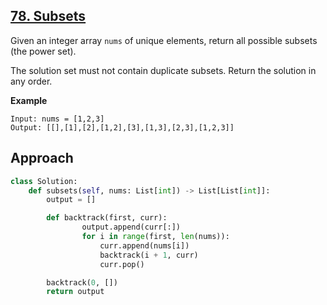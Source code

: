## [78. Subsets](https://leetcode.com/problems/subsets/description/?envType=problem-list-v2&envId=r27zde7r)

Given an integer array `nums` of unique elements, return all possible subsets (the power set).

The solution set must not contain duplicate subsets. Return the solution in any order.

**Example**

```
Input: nums = [1,2,3]
Output: [[],[1],[2],[1,2],[3],[1,3],[2,3],[1,2,3]]
```

## Approach

```python
class Solution:
    def subsets(self, nums: List[int]) -> List[List[int]]:
        output = []

        def backtrack(first, curr):
                output.append(curr[:])
                for i in range(first, len(nums)):
                    curr.append(nums[i])
                    backtrack(i + 1, curr)
                    curr.pop()

        backtrack(0, [])
        return output
```

